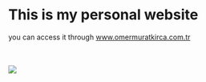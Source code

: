 <h1>This is my personal website</h1>
you can access it through <a href="https://www.omermuratkirca.com.tr">www.omermuratkirca.com.tr</a>
<br> <br> <br>

<img src = "https://i.imgur.com/2ppYc0m_d.jpg?maxwidth=520&shape=thumb&fidelity=high"></img>
